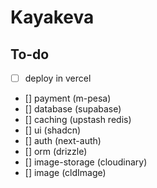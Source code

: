 # Kayakeva

## To-do

-   [ ] deploy in vercel
-   [] payment (m-pesa)
-   [] database (supabase)
-   [] caching (upstash redis)
-   [] ui (shadcn)
-   [] auth (next-auth)
-   [] orm (drizzle)
-   [] image-storage (cloudinary)
-   [] image (cldImage)
